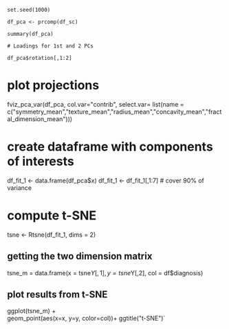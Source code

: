 
`set.seed(1000)`

`df_pca <- prcomp(df_sc)`

`summary(df_pca)`

`# Loadings for 1st and 2 PCs`

`df_pca$rotation[,1:2]` 

# plot projections
fviz_pca_var(df_pca, col.var="contrib",
  select.var= list(name = c("symmetry_mean","texture_mean","radius_mean","concavity_mean","fractal_dimension_mean")))

# create dataframe with components of interests
df_fit_1 <- data.frame(df_pca$x)
df_fit_1 <- df_fit_1[,1:7] # cover 90% of variance

# compute t-SNE
tsne <- Rtsne(df_fit_1, dims = 2)

## getting the two dimension matrix
tsne_m = data.frame(x = tsne$Y[,1], y = tsne$Y[,2], col = df$diagnosis)  

## plot results from t-SNE
ggplot(tsne_m) +  
  geom_point(aes(x=x, y=y, color=col))+
  ggtitle("t-SNE")`
